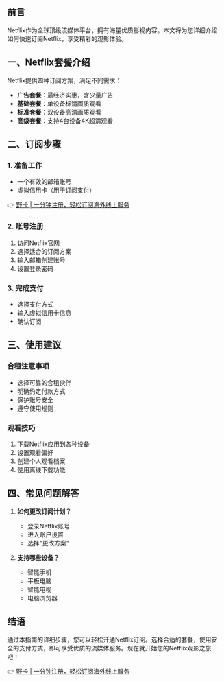 ## 前言

Netflix作为全球顶级流媒体平台，拥有海量优质影视内容。本文将为您详细介绍如何快速订阅Netflix，享受精彩的观影体验。

## 一、Netflix套餐介绍

Netflix提供四种订阅方案，满足不同需求：

- **广告套餐**：最经济实惠，含少量广告
- **基础套餐**：单设备标清画质观看
- **标准套餐**：双设备高清画质观看
- **高级套餐**：支持4台设备4K超清观看

## 二、订阅步骤

### 1. 准备工作
- 一个有效的邮箱账号
- 虚拟信用卡（用于订阅支付）

👉 [野卡 | 一分钟注册，轻松订阅海外线上服务](https://bit.ly/bewildcard)

### 2. 账号注册
1. 访问Netflix官网
2. 选择适合的订阅方案
3. 输入邮箱创建账号
4. 设置登录密码

### 3. 完成支付
- 选择支付方式
- 输入虚拟信用卡信息
- 确认订阅

## 三、使用建议

### 合租注意事项
- 选择可靠的合租伙伴
- 明确约定付款方式
- 保护账号安全
- 遵守使用规则

### 观看技巧
1. 下载Netflix应用到各种设备
2. 设置观看偏好
3. 创建个人观看档案
4. 使用离线下载功能

## 四、常见问题解答

1. **如何更改订阅计划？**
   - 登录Netflix账号
   - 进入账户设置
   - 选择"更改方案"

2. **支持哪些设备？**
   - 智能手机
   - 平板电脑
   - 智能电视
   - 电脑浏览器

## 结语

通过本指南的详细步骤，您可以轻松开通Netflix订阅。选择合适的套餐，使用安全的支付方式，即可享受优质的流媒体服务。现在就开始您的Netflix观影之旅吧！

👉 [野卡 | 一分钟注册，轻松订阅海外线上服务](https://bit.ly/bewildcard)